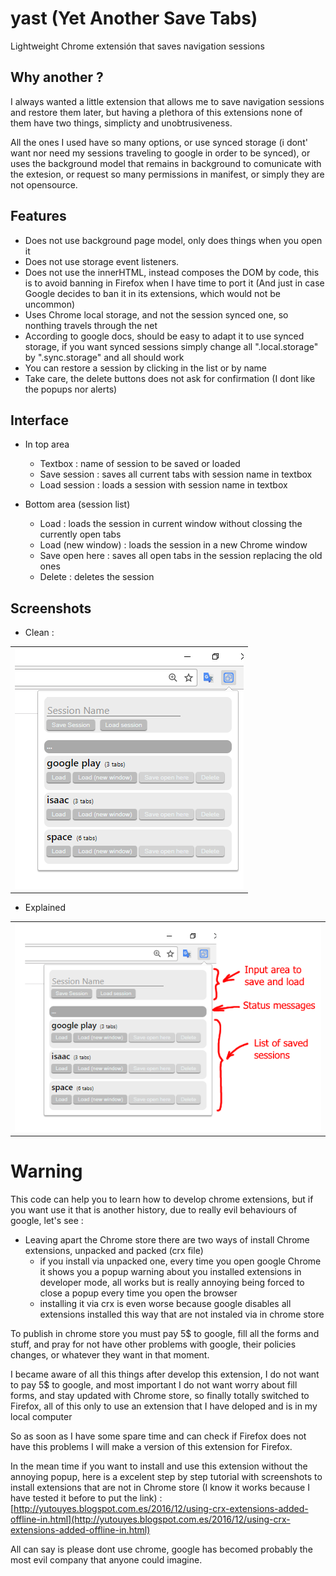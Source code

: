 # yast (Yet Another Save Tabs)

Lightweight Chrome extensión that saves navigation sessions

## Why another ?

I always wanted a little extension that allows me to save navigation sessions and restore them later, but having a plethora of this extensions none of them have two things, simplicty and unobtrusiveness.

All the ones I used have so many options, or use synced storage (i dont' want nor need my sessions traveling to google in order to be synced), or uses the background  model that remains in background to comunicate with the extesion, or request so many permissions in manifest, or simply they are not opensource. 


## Features
* Does not use background page model, only does things when you open it
* Does not use storage event listeners.
* Does not use the innerHTML, instead composes the DOM by code, this is to avoid banning in Firefox when I have time to port it (And just in case Google decides to ban it in its extensions, which would not be uncommon)
* Uses Chrome local storage, and not the session synced one, so nonthing travels through the net
* According to google docs, should be easy to adapt it to use synced storage, if you want synced sessions simply change all ".local.storage" by ".sync.storage" and all should work
* You can restore a session by clicking in the list or by name
* Take care, the delete buttons does not ask for confirmation (I dont like the popups nor alerts)

## Interface
* In top area
    * Textbox : name of session to be saved or loaded
    * Save session : saves all current tabs with session name in textbox
    * Load session : loads a session with session name in textbox

* Bottom area (session list)
    * Load : loads the session in current window without clossing the currently open tabs
    * Load (new window) : loads the session in a new Chrome window
    * Save open here : saves all open tabs in the session replacing the old ones
    * Delete : deletes the session


## Screenshots

* Clean : 

<table>
    <tr>
        <td>
            <img alt="yast" src="yast/docs/screenshots/sc_1.png">
        </td>
    </tr>
</table>

* Explained

<table>
    <tr>
        <td>
            <img alt="yast" src="yast/docs/screenshots/sc_2.png">
        </td>
    </tr>
</table>


# Warning

This code can help you to learn how to develop chrome extensions, but if you want use it that is another history, due to really evil behaviours of google, let's see :

* Leaving apart the Chrome store there are two ways of install Chrome extensions, unpacked and packed (crx file)
    * if you install via unpacked one, every time you open google Chrome it shows you a popup warning about you installed extensions in developer mode, all works but is really annoying being forced to close a popup every time you open the browser
    * installing it via crx is even worse because google disables all extensions installed this way that are not instaled via in chrome store

To publish in chrome store you must pay 5$ to google, fill all the forms and stuff, and pray for not have other problems with google, their policies changes, or whatever they want in that moment.

I became aware of all this things after develop this extension, I do not want to pay 5$ to google, and most important I do not want worry about fill forms, and stay updated with Chrome store, so finally totally switched to Firefox, all of this only to use an extension that I have deloped and is in my local computer

So as soon as I have some spare time and can check if Firefox does not have this problems I will make a version of this extension for Firefox.

In the mean time if you want to install and use this extension without the annoying popup, here is a excelent step by step tutorial with screenshots to install extensions that are not in Chrome store (I know it works because I have tested it before to put the link) :
[http://yutouyes.blogspot.com.es/2016/12/using-crx-extensions-added-offline-in.html](http://yutouyes.blogspot.com.es/2016/12/using-crx-extensions-added-offline-in.html)


All can say is please dont use chrome, google has becomed probably the most evil company that anyone could imagine.
